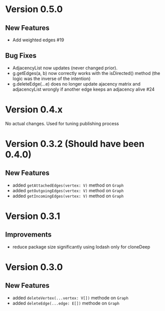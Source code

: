 # Version 0.5.0

## New Features

-   Add weighted edges #19

## Bug Fixes

-   AdjacencyList now updates (never changed prior).
-   g.getEdges(a, b) now correctly works with the isDirected() method (the logic was the inverse of the intention)
-   g.deleteEdge(...e) does no longer update ajacency matrix and adjacencyList wrongly if another edge keeps an adjacency alive #24

# Version 0.4.x

No actual changes. Used for tuning publishing process

# Version 0.3.2 (Should have been 0.4.0)

## New Features

-   added `getAttachedEdges(vertex: V)` method on `Graph`
-   added `getOutgoingEdges(vertex: V)` method on `Graph`
-   added `getIncomingEdges(vertex: V)` method on `Graph`

# Version 0.3.1

## Improvements

-   reduce package size significantly using lodash only for cloneDeep

# Version 0.3.0

## New Features

-   added `deleteVertex(...vertex: V[])` methode on `Graph`
-   added `deleteEdge(...edge: E[])` methode on `Graph`
